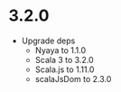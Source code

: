 # 3.2.0


* Upgrade deps
  * Nyaya        to 1.1.0
  * Scala 3      to 3.2.0
  * Scala.js     to 1.11.0
  * scalaJsDom   to 2.3.0
